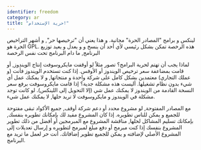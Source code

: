 ```yaml
---
identifier: freedom
category: ar
title: "حرية الإستخدام!"
---
```



لينكس و برامج "المصادر الحرة" مجانية. و هذا يعني أن "ترخيصها حر", و أشهر التراخيص الحرة هو GPL.
هذه الرخصة تمكن بشكل رئيسي لأي أحد أن ينسخ و و يعدل و يعيد توزيع البرنامج, ما دام البرنامج تحت نفس الرخصة



لماذا يجب أن تهتم لحرية البرامج؟ تصور مثلاً لو أوقفت مايكروسوفت إنتاج الويندوز, أو قامت بمضاعفة سعر ترخيص الويندوز أو الأوفس.
إذا كنت تستخدم الويندوز فأنت (و عملك التجاري) معتمدين بشكل كامل على شركة واحدة و منتجاتها, و لا يمكنك عمل أي شيء بدون نظام تشغيلها. أليست هذه مشكلة جدية؟ إذا قامت مايكروسوفت برفع سعر النسخة القادمة من الويندوز لا يمكنك عمل شي (إلا التحويل إلى اللينكس). لو كانت توجد مشكلة في الويندوز و مايكروسوفت لا تريد حلها, لا يمكنك عمل شيء.



مع المصادر المفتوحة, لو مشروع محدد أو دعم شركة أوقف, جميع الأكواد تبقى مفتوحة للجميع و يمكن للناس تطويره. إذا كان المشروع مفيد لك بإمكانك تطويره بنفسك, بإمكانك تسليم المشاكل لحلها, مناقشة المشروع مع المبرمجين أو أفضل من ذلك تطوير المشروع بنفسك إذا كنت مبرمج أو دفع مبلغ لمبرمج لتطويره و إرسال تعديلات إلى المشروع الأصلي لإضافته و يمكن للجميع تطوير إضافاتك. أنت حر لعمل ما تريد مع البرنامج.






